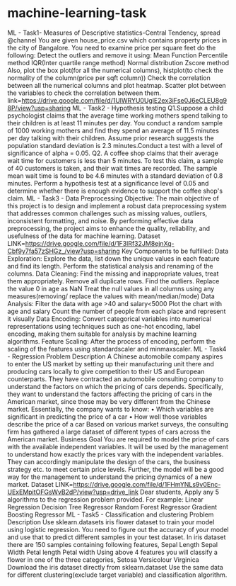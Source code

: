 # machine-learning-task

ML - Task1-
Measures of Descriptive statistics-Central Tendency, spread @channel You are given house_price.csv which contains property prices in the city of Bangalore. You need to examine price per square feet do the following: Detect the outliers and remove it using: Mean Function Percentile method IQR(Inter quartile range method) Normal distribution Zscore method Also, plot the box plot(for all the numerical columns), histplot(to check the normality of the column(price per sqft column)) Check the correlation between all the numerical columns and plot heatmap. Scatter plot between the variables to check the correlation between them. link=https://drive.google.com/file/d/1UlWRYU0UglE2ex3iFse0J6eCLEU8g98P/view?usp=sharing
ML - Task2 - Hypothesis testing
Q1.Suppose a child psychologist claims that the average time working mothers spend talking to their children is at least 11 minutes per day. You conduct a random sample of 1000 working mothers and find they spend an average of 11.5 minutes per day talking with their children. Assume prior research suggests the population standard deviation is 2.3 minutes.Conduct a test with a level of significance of alpha = 0.05.
Q2. A coffee shop claims that their average wait time for customers is less than 5 minutes. To test this claim, a sample of 40 customers is taken, and their wait times are recorded. The sample mean wait time is found to be 4.6 minutes with a standard deviation of 0.8 minutes. Perform a hypothesis test at a significance level of 0.05 and determine whether there is enough evidence to support the coffee shop's claim.
ML - Task3 - Data Preprocessing
Objective: The main objective of this project is to design and implement a robust data preprocessing system that addresses common challenges such as missing values, outliers, inconsistent formatting, and noise. By performing effective data preprocessing, the project aims to enhance the quality, reliability, and usefulness of the data for machine learning. Dataset LINK=https://drive.google.com/file/d/1F3lRf32JM8ejnXq-Cbf9y7fa57zSHGz_/view?usp=sharing Key Components to be fulfilled: Data Exploration: Explore the data, list down the unique values in each feature and find its length. Perform the statistical analysis and renaming of the columns. Data Cleaning: Find the missing and inappropriate values, treat them appropriately. Remove all duplicate rows. Find the outliers. Replace the value 0 in age as NaN Treat the null values in all columns using any measures(removing/ replace the values with mean/median/mode) Data Analysis: Filter the data with age >40 and salary<5000 Plot the chart with age and salary Count the number of people from each place and represent it visually Data Encoding: Convert categorical variables into numerical representations using techniques such as one-hot encoding, label encoding, making them suitable for analysis by machine learning algorithms. Feature Scaling: After the process of encoding, perform the scaling of the features using standardscaler and minmaxscaler.
ML - Task4 - Regression
Problem Description A Chinese automobile company aspires to enter the US market by setting up their manufacturing unit there and producing cars locally to give competition to their US and European counterparts. They have contracted an automobile consulting company to understand the factors on which the pricing of cars depends. Specifically, they want to understand the factors affecting the pricing of cars in the American market, since those may be very different from the Chinese market. Essentially, the company wants to know: • Which variables are significant in predicting the price of a car • How well those variables describe the price of a car Based on various market surveys, the consulting firm has gathered a large dataset of different types of cars across the American market. Business Goal You are required to model the price of cars with the available independent variables. It will be used by the management to understand how exactly the prices vary with the independent variables. They can accordingly manipulate the design of the cars, the business strategy etc. to meet certain price levels. Further, the model will be a good way for the management to understand the pricing dynamics of a new market. Dataset LINK=https://drive.google.com/file/d/1FHmYNLs9v0Enc-UExEMpitOFGsWvB2dP/view?usp=drive_link Dear students, Apply any 5 algorithms to the regression problem provided. For example: Linear Regression Decision Tree Regressor Random Forest Regressor Gradient Boosting Regressor
ML - Task5 - Classification and clustering
Problem Description Use sklearn.datasets iris flower dataset to train your model using logistic regression. You need to figure out the accuracy of your model and use that to predict different samples in your test dataset. In iris dataset there are 150 samples containing following features, Sepal Length Sepal Width Petal length Petal width Using above 4 features you will classify a flower in one of the three categories, Setosa Versicolour Virginica Download the iris dataset directly from sklearn.dataset Use the same data for different clustering(exclude target variable) and classification algorithm.








